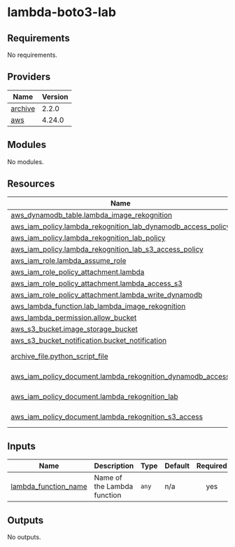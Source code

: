 # lambda-boto3-lab
<!-- BEGIN_TF_DOCS -->
## Requirements

No requirements.

## Providers

| Name | Version |
|------|---------|
| <a name="provider_archive"></a> [archive](#provider\_archive) | 2.2.0 |
| <a name="provider_aws"></a> [aws](#provider\_aws) | 4.24.0 |

## Modules

No modules.

## Resources

| Name | Type |
|------|------|
| [aws_dynamodb_table.lambda_image_rekognition](https://registry.terraform.io/providers/hashicorp/aws/latest/docs/resources/dynamodb_table) | resource |
| [aws_iam_policy.lambda_rekognition_lab_dynamodb_access_policy](https://registry.terraform.io/providers/hashicorp/aws/latest/docs/resources/iam_policy) | resource |
| [aws_iam_policy.lambda_rekognition_lab_policy](https://registry.terraform.io/providers/hashicorp/aws/latest/docs/resources/iam_policy) | resource |
| [aws_iam_policy.lambda_rekognition_lab_s3_access_policy](https://registry.terraform.io/providers/hashicorp/aws/latest/docs/resources/iam_policy) | resource |
| [aws_iam_role.lambda_assume_role](https://registry.terraform.io/providers/hashicorp/aws/latest/docs/resources/iam_role) | resource |
| [aws_iam_role_policy_attachment.lambda](https://registry.terraform.io/providers/hashicorp/aws/latest/docs/resources/iam_role_policy_attachment) | resource |
| [aws_iam_role_policy_attachment.lambda_access_s3](https://registry.terraform.io/providers/hashicorp/aws/latest/docs/resources/iam_role_policy_attachment) | resource |
| [aws_iam_role_policy_attachment.lambda_write_dynamodb](https://registry.terraform.io/providers/hashicorp/aws/latest/docs/resources/iam_role_policy_attachment) | resource |
| [aws_lambda_function.lab_lambda_image_rekognition](https://registry.terraform.io/providers/hashicorp/aws/latest/docs/resources/lambda_function) | resource |
| [aws_lambda_permission.allow_bucket](https://registry.terraform.io/providers/hashicorp/aws/latest/docs/resources/lambda_permission) | resource |
| [aws_s3_bucket.image_storage_bucket](https://registry.terraform.io/providers/hashicorp/aws/latest/docs/resources/s3_bucket) | resource |
| [aws_s3_bucket_notification.bucket_notification](https://registry.terraform.io/providers/hashicorp/aws/latest/docs/resources/s3_bucket_notification) | resource |
| [archive_file.python_script_file](https://registry.terraform.io/providers/hashicorp/archive/latest/docs/data-sources/file) | data source |
| [aws_iam_policy_document.lambda_rekognition_dynamodb_access](https://registry.terraform.io/providers/hashicorp/aws/latest/docs/data-sources/iam_policy_document) | data source |
| [aws_iam_policy_document.lambda_rekognition_lab](https://registry.terraform.io/providers/hashicorp/aws/latest/docs/data-sources/iam_policy_document) | data source |
| [aws_iam_policy_document.lambda_rekognition_s3_access](https://registry.terraform.io/providers/hashicorp/aws/latest/docs/data-sources/iam_policy_document) | data source |

## Inputs

| Name | Description | Type | Default | Required |
|------|-------------|------|---------|:--------:|
| <a name="input_lambda_function_name"></a> [lambda\_function\_name](#input\_lambda\_function\_name) | Name of the Lambda function | `any` | n/a | yes |

## Outputs

No outputs.
<!-- END_TF_DOCS -->